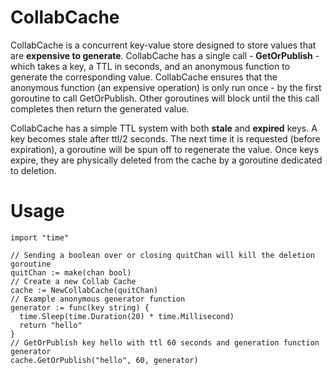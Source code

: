 CollabCache
===========

CollabCache is a concurrent key-value store designed to store values that are **expensive to generate**. CollabCache has a single call - **GetOrPublish** - which takes a key, a TTL in seconds, and an anonymous function to generate the corresponding value. CollabCache ensures that the anonymous function (an expensive operation) is only run once - by the first goroutine to call GetOrPublish. Other goroutines will block until the this call completes then return the generated value. 

CollabCache has a simple TTL system with both **stale** and **expired** keys. A key becomes stale after ttl/2 seconds. The next time it is requested (before expiration), a goroutine will be spun off to regenerate the value. Once keys expire, they are physically deleted from the cache by a goroutine dedicated to deletion. 

Usage
===========
    import "time"
  
    // Sending a boolean over or closing quitChan will kill the deletion goroutine
    quitChan := make(chan bool)
    // Create a new Collab Cache
    cache := NewCollabCache(quitChan)
    // Example anonymous generator function
    generator := func(key string) { 
      time.Sleep(time.Duration(20) * time.Millisecond)
      return "hello"
    }
    // GetOrPublish key hello with ttl 60 seconds and generation function generator
    cache.GetOrPublish("hello", 60, generator)
  

